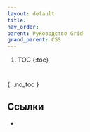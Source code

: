 ```yaml
---
layout: default
title:
nav_order:
parent: Руководство Grid
grand_parent: CSS
---
```


<!-- prettier-ignore-start -->
1. TOC
{:toc}

# 
{: .no_toc }
<!-- prettier-ignore-end -->

## Ссылки

- []()
